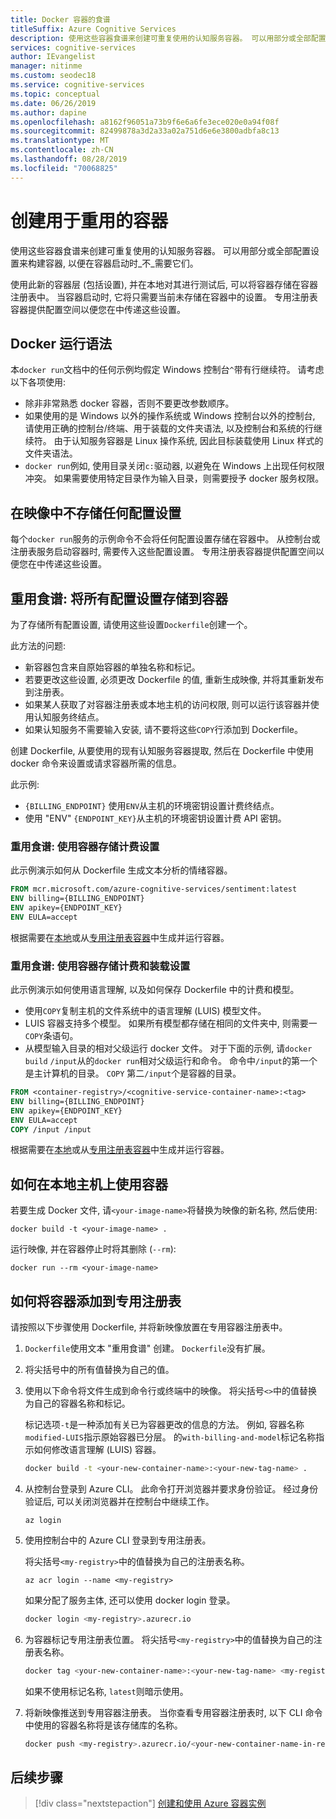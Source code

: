 ```yaml
---
title: Docker 容器的食谱
titleSuffix: Azure Cognitive Services
description: 使用这些容器食谱来创建可重复使用的认知服务容器。 可以用部分或全部配置设置来构建容器, 以便在容器启动时不需要它们。 使用此新的容器层 (包括设置), 并在本地对其进行测试后, 可以将容器存储在容器注册表中。 当容器启动时, 它将只需要当前未存储在容器中的设置。
services: cognitive-services
author: IEvangelist
manager: nitinme
ms.custom: seodec18
ms.service: cognitive-services
ms.topic: conceptual
ms.date: 06/26/2019
ms.author: dapine
ms.openlocfilehash: a8162f96051a73b9f6e6a6fe3ece020e0a94f08f
ms.sourcegitcommit: 82499878a3d2a33a02a751d6e6e3800adbfa8c13
ms.translationtype: MT
ms.contentlocale: zh-CN
ms.lasthandoff: 08/28/2019
ms.locfileid: "70068825"
---
```

# <a name="create-containers-for-reuse"></a>创建用于重用的容器

使用这些容器食谱来创建可重复使用的认知服务容器。 可以用部分或全部配置设置来构建容器, 以便在容器启动时_不_需要它们。

使用此新的容器层 (包括设置), 并在本地对其进行测试后, 可以将容器存储在容器注册表中。 当容器启动时, 它将只需要当前未存储在容器中的设置。 专用注册表容器提供配置空间以便您在中传递这些设置。

## <a name="docker-run-syntax"></a>Docker 运行语法

本`docker run`文档中的任何示例均假定 Windows 控制台`^`带有行继续符。 请考虑以下各项使用:

* 除非非常熟悉 docker 容器，否则不要更改参数顺序。
* 如果使用的是 Windows 以外的操作系统或 Windows 控制台以外的控制台, 请使用正确的控制台/终端、用于装载的文件夹语法, 以及控制台和系统的行继续符。  由于认知服务容器是 Linux 操作系统, 因此目标装载使用 Linux 样式的文件夹语法。
* `docker run`例如, 使用目录关闭`c:`驱动器, 以避免在 Windows 上出现任何权限冲突。 如果需要使用特定目录作为输入目录，则需要授予 docker 服务权限。

## <a name="store-no-configuration-settings-in-image"></a>在映像中不存储任何配置设置

每个`docker run`服务的示例命令不会将任何配置设置存储在容器中。 从控制台或注册表服务启动容器时, 需要传入这些配置设置。 专用注册表容器提供配置空间以便您在中传递这些设置。

## <a name="reuse-recipe-store-all-configuration-settings-with-container"></a>重用食谱: 将所有配置设置存储到容器

为了存储所有配置设置, 请使用这些设置`Dockerfile`创建一个。

此方法的问题:

* 新容器包含来自原始容器的单独名称和标记。
* 若要更改这些设置, 必须更改 Dockerfile 的值, 重新生成映像, 并将其重新发布到注册表。
* 如果某人获取了对容器注册表或本地主机的访问权限, 则可以运行该容器并使用认知服务终结点。
* 如果认知服务不需要输入安装, 请不要将这些`COPY`行添加到 Dockerfile。

创建 Dockerfile, 从要使用的现有认知服务容器提取, 然后在 Dockerfile 中使用 docker 命令来设置或请求容器所需的信息。

此示例:

* `{BILLING_ENDPOINT}` 使用`ENV`从主机的环境密钥设置计费终结点。
* 使用 "ENV" `{ENDPOINT_KEY}`从主机的环境密钥设置计费 API 密钥。

### <a name="reuse-recipe-store-billing-settings-with-container"></a>重用食谱: 使用容器存储计费设置

此示例演示如何从 Dockerfile 生成文本分析的情绪容器。

```Dockerfile
FROM mcr.microsoft.com/azure-cognitive-services/sentiment:latest
ENV billing={BILLING_ENDPOINT}
ENV apikey={ENDPOINT_KEY}
ENV EULA=accept
```

根据需要在[本地](#how-to-use-container-on-your-local-host)或从[专用注册表容器](#how-to-add-container-to-private-registry)中生成并运行容器。

### <a name="reuse-recipe-store-billing-and-mount-settings-with-container"></a>重用食谱: 使用容器存储计费和装载设置

此示例演示如何使用语言理解, 以及如何保存 Dockerfile 中的计费和模型。

* 使用`COPY`复制主机的文件系统中的语言理解 (LUIS) 模型文件。
* LUIS 容器支持多个模型。 如果所有模型都存储在相同的文件夹中, 则需要一`COPY`条语句。
* 从模型输入目录的相对父级运行 docker 文件。 对于下面的示例, 请`docker build` `/input`从的`docker run`相对父级运行和命令。 命令中`/input`的第一个是主计算机的目录。 `COPY` 第二`/input`个是容器的目录。

```Dockerfile
FROM <container-registry>/<cognitive-service-container-name>:<tag>
ENV billing={BILLING_ENDPOINT}
ENV apikey={ENDPOINT_KEY}
ENV EULA=accept
COPY /input /input
```

根据需要在[本地](#how-to-use-container-on-your-local-host)或从[专用注册表容器](#how-to-add-container-to-private-registry)中生成并运行容器。

## <a name="how-to-use-container-on-your-local-host"></a>如何在本地主机上使用容器

若要生成 Docker 文件, 请`<your-image-name>`将替换为映像的新名称, 然后使用:

```console
docker build -t <your-image-name> .
```

运行映像, 并在容器停止时将其删除 (`--rm`):

```console
docker run --rm <your-image-name>
```

## <a name="how-to-add-container-to-private-registry"></a>如何将容器添加到专用注册表

请按照以下步骤使用 Dockerfile, 并将新映像放置在专用容器注册表中。  

1. `Dockerfile`使用文本 "重用食谱" 创建。 `Dockerfile`没有扩展。

1. 将尖括号中的所有值替换为自己的值。

1. 使用以下命令将文件生成到命令行或终端中的映像。 将尖括号`<>`中的值替换为自己的容器名称和标记。  

    标记选项`-t`是一种添加有关已为容器更改的信息的方法。 例如, 容器名称`modified-LUIS`指示原始容器已分层。 的`with-billing-and-model`标记名称指示如何修改语言理解 (LUIS) 容器。

    ```Bash
    docker build -t <your-new-container-name>:<your-new-tag-name> .
    ```

1. 从控制台登录到 Azure CLI。 此命令打开浏览器并要求身份验证。 经过身份验证后, 可以关闭浏览器并在控制台中继续工作。

    ```azurecli
    az login
    ```

1. 使用控制台中的 Azure CLI 登录到专用注册表。

    将尖括号`<my-registry>`中的值替换为自己的注册表名称。  

    ```azurecli
    az acr login --name <my-registry>
    ```

    如果分配了服务主体, 还可以使用 docker login 登录。

    ```Bash
    docker login <my-registry>.azurecr.io
    ```

1. 为容器标记专用注册表位置。 将尖括号`<my-registry>`中的值替换为自己的注册表名称。 

    ```Bash
    docker tag <your-new-container-name>:<your-new-tag-name> <my-registry>.azurecr.io/<your-new-container-name-in-registry>:<your-new-tag-name>
    ```

    如果不使用标记名称, `latest`则暗示使用。

1. 将新映像推送到专用容器注册表。 当你查看专用容器注册表时, 以下 CLI 命令中使用的容器名称将是该存储库的名称。

    ```Bash
    docker push <my-registry>.azurecr.io/<your-new-container-name-in-registry>:<your-new-tag-name>
    ```

## <a name="next-steps"></a>后续步骤

> [!div class="nextstepaction"]
> [创建和使用 Azure 容器实例](azure-container-instance-recipe.md)

<!--
## Store input and output configuration settings

Bake in input params only

FROM containerpreview.azurecr.io/microsoft/cognitive-services-luis:<tag>
COPY luisModel1 /input/
COPY luisModel2 /input/

## Store all configuration settings

If you are a single manager of the container, you may want to store all settings in the container. The new, resulting container will not need any variables passed in to run. 

Issues with this approach:

* In order to change these settings, you will have to change the values of the Dockerfile and rebuild the file. 
* If someone gets access to your container registry or your local host, they can run the container and use the Cognitive Services endpoints. 

The following _partial_ Dockerfile shows how to statically set the values for billing and model. This example uses the 

```Dockerfile
FROM <container-registry>/<cognitive-service-container-name>:<tag>
ENV billing=<billing value>
ENV apikey=<apikey value>
COPY luisModel1 /input/
COPY luisModel2 /input/
```

->